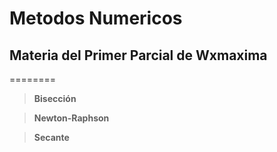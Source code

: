 # Metodos Numericos

## Materia del Primer Parcial de Wxmaxima
========

>**Bisección**

>**Newton-Raphson**

>**Secante**


